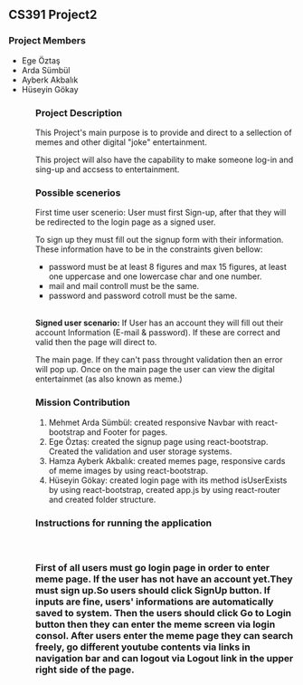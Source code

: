 <h2>CS391 Project2</h2>

<h3>Project Members</h3>
<ul>
  <li>Ege Öztaş</li>
  <li>Arda Sümbül</li>
  <li>Ayberk Akbalık</li>
  <li>Hüseyin Gökay</li>
<ul>
  
<h3>Project Description</h3>
<p>This Project's main purpose is to provide and direct to a sellection of memes and other digital "joke" entertainment.</p>

<p>This project will also have the capability to make someone log-in and sing-up and accsess to entertainment.</p>

<h3>Possible scenerios</h3>
<p>First time user scenerio: User must first Sign-up, after that they will be redirected to the login page as a signed user.</p>

<p>To sign up they must fill out the signup form with their information. These information have to be in the constraints given bellow:</p>
  <ul>
  <li>password must be at least 8 figures and max 15 figures, at least one uppercase and one lowercase char and one number.</li>
  <li>mail and mail controll must be the same.</li>
  <li>password and password cotroll must be the same.</li>
  </ul>
  <br>
<p><strong>Signed user scenario:</strong> If User has an account they will fill out their account Information (E-mail & password). If these are correct and valid then the page will direct to.</p>

The main page. If they can't pass throught validation then an error will pop up.
Once on the main page the user can view the digital entertainmet (as also known as meme.)


<h3>Mission Contribution</h3>
<ol>
  <li>Mehmet Arda Sümbül: created responsive Navbar with react-bootstrap and Footer for pages.</li>
  <li>Ege Öztaş: created the signup page using react-bootstrap. Created the validation and user storage systems.</li>
  <li>Hamza Ayberk Akbalık: created memes page, responsive cards of meme images by using react-bootstrap.</li> 
  <li>Hüseyin Gökay: created login page with its method isUserExists by using react-bootstrap, created app.js by using react-router and created folder structure. </li>
</ol>
<h3>Instructions for running the application<h3>
  <br>
  <p>First of all users must go login page in order to enter meme page. If the user has not have an account yet.They must sign up.So users should click SignUp button. If inputs are fine, users' informations are automatically saved to system. Then the users should click Go to Login button then they can enter the meme screen via login consol. After users enter the meme page they can search freely, go different youtube contents via links in navigation bar and can logout via Logout link in the upper right side of the page.<p>  
